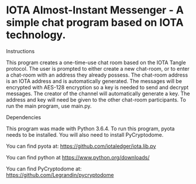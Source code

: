 # IOTA Almost-Instant Messenger - A simple chat program based on IOTA technology.

Instructions

This program creates a one-time-use chat room based on the IOTA Tangle protocol. The user is prompted to either create a new chat-room, or to enter a chat-room with an address they already possess. The chat-room address is an IOTA address and is automatically generated. The messages will be encrypted with AES-128 encryption so a key is needed to send and decrypt messages. The creator of the channel will automatically generate a key. The address and key will need be given to the other chat-room participants. To run the main program, use main.py.

Dependencies

This program was made with Python 3.6.4. To run this program, pyota needs to be installed. You will also need to install PyCryptodome.

You can find pyota at: https://github.com/iotaledger/iota.lib.py

You can find python at https://www.python.org/downloads/

You can find PyCryptodome at: https://github.com/Legrandin/pycryptodome
